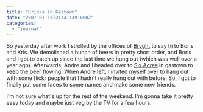 ```yaml
---
title: "Drinks in Gastown"
date: "2007-01-13T21:41:49.000Z"
categories: 
  - "journal"
---
```


So yesterday after work I strolled by the offices of [Bryght](http://www.bryght.com/) to say hi to Boris and Kris. We demolished a bunch of beers in pretty short order, and Boris and I got to catch up since the last time we hung out (which was well over a year ago). Afterwards, Andre and I headed over to [Six Acres](http://www.martiniboys.com/Vancouver/Six-Acres-review.html) in gastown to keep the beer flowing. When Andre left, I invited myself over to hang out with some flickr people that I hadn't really hung out with before. So, I got to finally put some faces to some names and make some new friends.

I'm not sure what's up for the rest of the weekend. I'm gonna take it pretty easy today and maybe just veg by the TV for a few hours.

